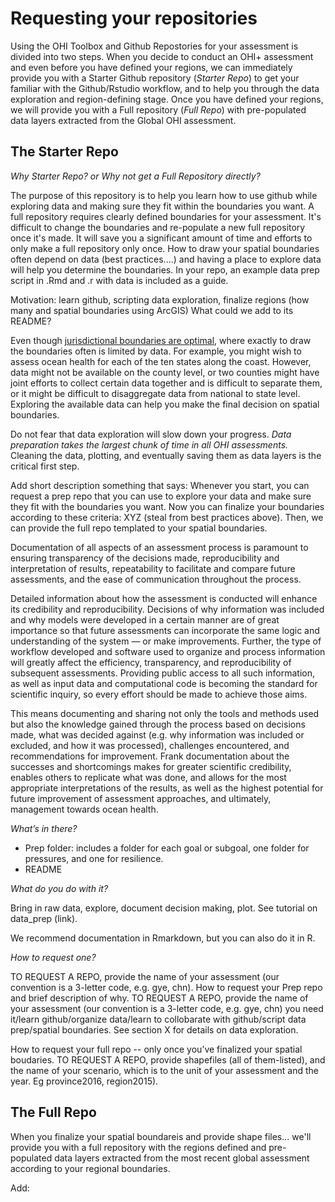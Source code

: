 # Requesting your repositories

Using the OHI Toolbox and Github Repostories for your assessment is divided into two steps. When you decide to conduct an OHI+ assessment and even before you have defined your regions, we can immediately provide you with a Starter Github repository (_Starter Repo_) to get your familiar with the Github/Rstudio workflow, and to help you through the data exploration and region-defining stage. Once you have defined your regions, we will provide you with a Full repository (_Full Repo_) with pre-populated data layers extracted from the Global OHI assessment.

## The Starter Repo

_Why Starter Repo? or Why not get a Full Repository directly?_

The purpose of this repository is to help you learn how to use github while exploring data and making sure they fit within the boundaries you want. A full repository requires clearly defined boundaries for your assessment. It's difficult to change the boundaries and re-populate a new full repository once it's made. It will save you a significant amount of time and efforts to only make a full repository only once. How to draw your spatial boundaries often depend on data (best practices....) and having a place to explore data will help you determine the boundaries.  In your repo, an example data prep script in .Rmd and .r with data is included as a guide.

Motivation: learn github, scripting data exploration, finalize regions (how many and spatial boundaries using ArcGIS)
What could we add to its README?

Even though [jurisdictional boundaries are optimal](http://ohi-science.org/manual/#strategically-define-spatial-boundaries-balance-information-availability-and-decision-making-scales), where exactly to draw the boundaries often is limited by data. For example, you might wish to assess ocean health for each of the ten states along the coast. However, data might not be available on the county level, or two counties might have joint efforts to collect certain data together and is difficult to separate them, or it might be difficult to disaggregate data from national to state level. Exploring the available data can help you make the final decision on spatial boundaries.

Do not fear that data exploration will slow down your progress. _Data preparation takes the largest chunk of time in all OHI assessments._ Cleaning the data, plotting, and eventually saving them as data layers is the critical first step.

 Add short description something that says: Whenever you start, you can request a prep repo that you can use to explore your data and make sure they fit with the boundaries you want. Now you can finalize your boundaries according to these criteria: XYZ (steal from best practices above). Then, we can provide the full repo templated to your spatial boundaries.

 Documentation of all aspects of an assessment process is paramount to ensuring transparency of the decisions made, reproducibility and interpretation of results, repeatability to facilitate and compare future assessments, and the ease of communication throughout the process.

 Detailed information about how the assessment is conducted will enhance its credibility and reproducibility. Decisions of why information was included and why models were developed in a certain manner are of great importance so that future assessments can incorporate the same logic and understanding of the system — or make improvements. Further, the type of workflow developed and software used to organize and process information will greatly affect the efficiency, transparency, and reproducibility of subsequent assessments. Providing public access to all such information, as well as input data and computational code is becoming the standard for scientific inquiry, so every effort should be made to achieve those aims.

 This means documenting and sharing not only the tools and methods used but also the knowledge gained through the process based on decisions made, what was decided against (e.g. why information was included or excluded, and how it was processed), challenges encountered, and recommendations for improvement. Frank documentation about the successes and shortcomings makes for greater scientific credibility, enables others to replicate what was done, and allows for the most appropriate interpretations of the results, as well as the highest potential for future improvement of assessment approaches, and ultimately, management towards ocean health. 

 _What’s in there?_

 - Prep folder: includes a folder for each goal or subgoal, one folder for pressures, and one for resilience.
 - README

 _What do you do with it?_

Bring in raw data, explore, document decision making, plot. See tutorial on data_prep (link).  

We recommend documentation in Rmarkdown, but you can also do it in R.


_How to request one?_

TO REQUEST A REPO, provide the name of your assessment (our convention is a 3-letter code, e.g. gye, chn).
How to request your Prep repo and brief description of why. TO REQUEST A REPO, provide the name of your assessment (our convention is a 3-letter code, e.g. gye, chn) you need it/learn github/organize data/learn to collobarate with github/script data prep/spatial boundaries. See section X for details on data exploration.



 How to request your full repo -- only once you’ve finalized your spatial boudaries. TO REQUEST A REPO, provide shapefiles (all of them-listed), and the name of your scenario, which is to the unit of your assessment and the year. Eg province2016, region2015).





## The Full Repo
When you finalize your spatial boundareis and provide shape files... we'll provide you with a full repository with the regions defined and pre-populated data layers extracted from the most recent global assessment according to your regional boundaries.

Add:
